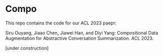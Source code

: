 # Compo
This repo contains the code for our ACL 2023 paepr:

Siru Ouyang, Jiaao Chen, Jiawei Han, and Diyi Yang: Compositional Data Augmentation for Abstractive Conversation Summarization. ACL 2023.

[under construction]
